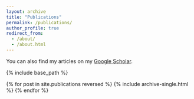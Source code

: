 ```yaml
---
layout: archive
title: "Publications"
permalink: /publications/
author_profile: true
redirect_from: 
  - /about/
  - /about.html
---
```


You can also find my articles on my [Google Scholar](https://scholar.google.com/citations?user=GiwTbZIAAAAJ&hl=en).

{% include base_path %}

{% for post in site.publications reversed %}
  {% include archive-single.html %}
{% endfor %}
